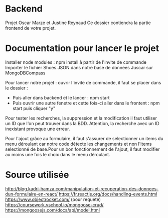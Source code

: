 # Backend

Projet Oscar Marze et Justine Reynaud
Ce dossier contiendra la partie frontend de votre projet.

# Documentation pour lancer le projet

Installer node modules : npm install à partir de l'invite de commande
Importer le fichier Shoes.JSON dans notre base de donnees Juscar sur MongoDBCompass

Pour lancer notre projet : ouvrir l'invite de commande, il faut se placer dans le dossier :
- Puis aller dans backend et le lancer : npm start
- Puis ouvrir une autre fenetre et cette fois-ci aller dans le frontent : npm start puis cliquer "y"

Pour tester les recherches, la suppression et la modification il faut utiliser un ID que l'on peut trouver dans la BDD. Attention, la recherche avec un ID inexistant provoque une erreur.

Pour l'ajout grâce au formulaire, il faut s'assurer de selectionner un items du menu déroulant car notre code détecte les changements et non l'items selectionné de base.Pour un bon fonctionnement de l'ajout, il faut modifier au moins une fois le choix dans le menu déroulant.

# Source utilisée
http://blog.kadri-hamza.com/manipulation-et-recuperation-des-donnees-dun-formulaire-en-react/
https://fr.reactjs.org/docs/handling-events.html
https://www.objectrocket.com/ (pour requete)
https://coursework.vschool.io/mongoose-crud/
https://mongoosejs.com/docs/api/model.html